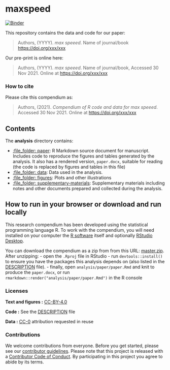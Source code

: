 
<!-- README.md is generated from README.Rmd. Please edit that file -->
# maxspeed

[![Binder](https://mybinder.org/badge_logo.svg)](https://mybinder.org/v2/gh/yehchihfu/maxspeed/master?urlpath=rstudio)

This repository contains the data and code for our paper:

> Authors, (YYYY). *max speeed*. Name of journal/book <https://doi.org/xxx/xxx>

Our pre-print is online here:

> Authors, (YYYY). *max speeed*. Name of journal/book, Accessed 30 Nov 2021. Online at <https://doi.org/xxx/xxx>

### How to cite

Please cite this compendium as:

> Authors, (2021). *Compendium of R code and data for max speeed*. Accessed 30 Nov 2021. Online at <https://doi.org/xxx/xxx>

## Contents

The **analysis** directory contains:

-   [:file\_folder: paper](/analysis/paper): R Markdown source document for manuscript. Includes code to reproduce the figures and tables generated by the analysis. It also has a rendered version, `paper.docx`, suitable for reading (the code is replaced by figures and tables in this file)
-   [:file\_folder: data](/analysis/data): Data used in the analysis.
-   [:file\_folder: figures](/analysis/figures): Plots and other illustrations
-   [:file\_folder: supplementary-materials](/analysis/supplementary-materials): Supplementary materials including notes and other documents prepared and collected during the analysis.

## How to run in your browser or download and run locally

This research compendium has been developed using the statistical programming language R. To work with the compendium, you will need installed on your computer the [R software](https://cloud.r-project.org/) itself and optionally [RStudio Desktop](https://rstudio.com/products/rstudio/download/).

You can download the compendium as a zip from from this URL: [master.zip](/archive/master.zip). After unzipping: - open the `.Rproj` file in RStudio - run `devtools::install()` to ensure you have the packages this analysis depends on (also listed in the [DESCRIPTION](/DESCRIPTION) file). - finally, open `analysis/paper/paper.Rmd` and knit to produce the `paper.docx`, or run `rmarkdown::render("analysis/paper/paper.Rmd")` in the R console

### Licenses

**Text and figures :** [CC-BY-4.0](http://creativecommons.org/licenses/by/4.0/)

**Code :** See the [DESCRIPTION](DESCRIPTION) file

**Data :** [CC-0](http://creativecommons.org/publicdomain/zero/1.0/) attribution requested in reuse

### Contributions

We welcome contributions from everyone. Before you get started, please see our [contributor guidelines](CONTRIBUTING.md). Please note that this project is released with a [Contributor Code of Conduct](CONDUCT.md). By participating in this project you agree to abide by its terms.
